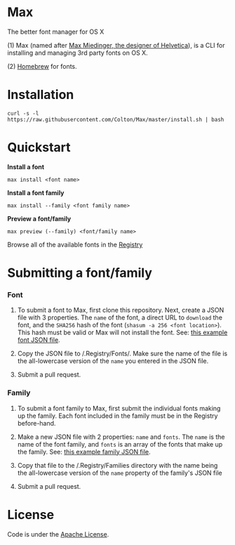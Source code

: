 # Max
The better font manager for OS X

(1) Max (named after [Max Miedinger, the designer of Helvetica](https://en.wikipedia.org/wiki/Max_Miedinger)), is a CLI for installing and managing 3rd party fonts on OS X.

(2) [Homebrew](http://brew.sh) for fonts.

# Installation
  ```curl -s -l https://raw.githubusercontent.com/Colton/Max/master/install.sh | bash```

# Quickstart

  **Install a font**

  ```max install <font name>```

  **Install a font family**

  ```max install --family <font family name>```

  **Preview a font/family**

  ```max preview (--family) <font/family name>```

  Browse all of the available fonts in the [Registry](https://github.com/Colton/Max/tree/master/.Registry)

# Submitting a font/family

### Font
1. To submit a font to Max, first clone this repository. Next, create a JSON file with 3 properties. The ```name``` of the font, a direct URL to ```download``` the font, and the ```SHA256``` hash of the font (```shasum -a 256 <font location>```). This hash must be valid or Max will not install the font. See: [this example font JSON file](https://github.com/Colton/Max/blob/master/.Registry/Fonts/firamono-regular.json).

2. Copy the JSON file to /.Registry/Fonts/. Make sure the name of the file is the all-lowercase version of the ```name``` you entered in the JSON file.

3. Submit a pull request.

### Family
1. To submit a font family to Max, first submit the individual fonts making up the family. Each font included in the family must be in the Registry before-hand.

2. Make a new JSON file with 2 properties: ```name``` and  ```fonts```. The ```name``` is the name of the font family, and ```fonts``` is an array of the fonts that make up the family. See: [this example family JSON file](https://github.com/Colton/Max/blob/master/.Registry/Families/fira.json).

3. Copy that file to the /.Registry/Families directory with the name being the all-lowercase version of the ```name``` property of the family's JSON file

4. Submit a pull request.

# License
Code is under the [Apache License](http://choosealicense.com/licenses/apache-2.0/).
